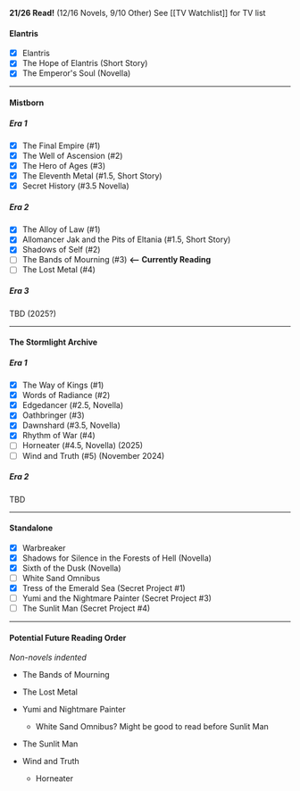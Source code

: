 **21/26 Read!** (12/16 Novels, 9/10 Other)
See [[TV Watchlist]] for TV list
#### Elantris
- [x] Elantris
- [x] The Hope of Elantris (Short Story)
- [x] The Emperor's Soul (Novella)

---
#### Mistborn
##### Era 1
- [x] The Final Empire (#1)
- [x] The Well of Ascension (#2)
- [x] The Hero of Ages (#3)
- [x] The Eleventh Metal (#1.5, Short Story)
- [x] Secret History (#3.5 Novella)
##### Era 2
- [x] The Alloy of Law (#1)
- [x] Allomancer Jak and the Pits of Eltania (#1.5, Short Story)
- [x] Shadows of Self (#2)
- [ ] The Bands of Mourning (#3) **<-- Currently Reading**
- [ ] The Lost Metal (#4)
##### Era 3
TBD (2025?)

----
#### The Stormlight Archive
##### Era 1
- [x] The Way of Kings (#1)
- [x] Words of Radiance (#2)
- [x] Edgedancer (#2.5, Novella)
- [x] Oathbringer (#3)
- [x] Dawnshard (#3.5, Novella)
- [x] Rhythm of War (#4)
- [ ] Horneater (#4.5, Novella) (2025)
- [ ] Wind and Truth (#5) (November 2024)

##### Era 2
TBD

----
#### Standalone
- [x] Warbreaker
- [x] Shadows for Silence in the Forests of Hell (Novella)
- [x] Sixth of the Dusk (Novella)
- [ ] White Sand Omnibus
- [x] Tress of the Emerald Sea (Secret Project #1)
- [ ] Yumi and the Nightmare Painter (Secret Project #3)
- [ ] The Sunlit Man (Secret Project #4)

----

#### Potential Future Reading Order
*Non-novels indented*
- The Bands of Mourning
- The Lost Metal
- Yumi and Nightmare Painter
	- White Sand Omnibus? Might be good to read before Sunlit Man
- The Sunlit Man

- Wind and Truth
	- Horneater